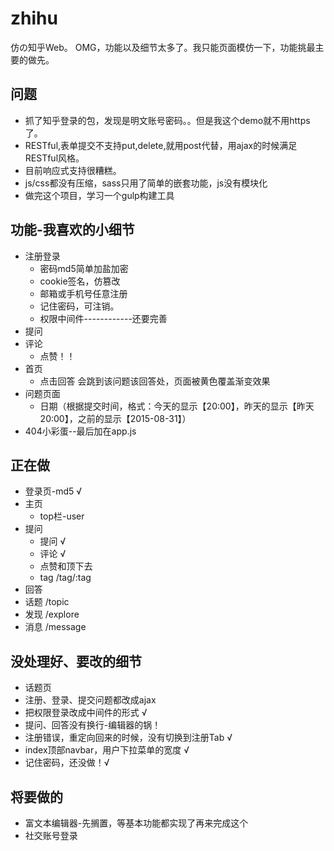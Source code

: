 # zhihu
仿の知乎Web。
OMG，功能以及细节太多了。我只能页面模仿一下，功能挑最主要的做先。

## 问题
* 抓了知乎登录的包，发现是明文账号密码。。但是我这个demo就不用https了。
* RESTful,表单提交不支持put,delete,就用post代替，用ajax的时候满足RESTful风格。
* 目前响应式支持很糟糕。
* js/css都没有压缩，sass只用了简单的嵌套功能，js没有模块化
* 做完这个项目，学习一个gulp构建工具

## 功能-我喜欢的小细节
* 注册登录
    * 密码md5简单加盐加密
    * cookie签名，仿篡改
    * 邮箱或手机号任意注册
    * 记住密码，可注销。
    * 权限中间件------------还要完善
* 提问
* 评论
    * 点赞！！
* 首页
    * 点击回答 会跳到该问题该回答处，页面被黄色覆盖渐变效果
* 问题页面
    * 日期（根据提交时间，格式：今天的显示【20:00】，昨天的显示【昨天20:00】，之前的显示【2015-08-31】）
* 404小彩蛋--最后加在app.js

## 正在做
* 登录页-md5 √
* 主页
    * top栏-user
* 提问
    * 提问 √
    * 评论 √
    * 点赞和顶下去
    * tag /tag/:tag
* 回答
* 话题 /topic
* 发现 /explore
* 消息 /message


## 没处理好、要改的细节
* 话题页
* 注册、登录、提交问题都改成ajax
* 把权限登录改成中间件的形式 √
* 提问、回答没有换行-编辑器的锅！
* 注册错误，重定向回来的时候，没有切换到注册Tab √
* index顶部navbar，用户下拉菜单的宽度 √   
* 记住密码，还没做！√


## 将要做的
* 富文本编辑器-先搁置，等基本功能都实现了再来完成这个
* 社交账号登录